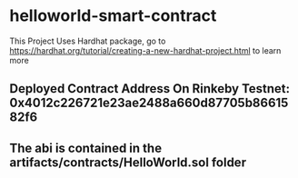 # helloworld-smart-contract

This Project Uses Hardhat package, go to https://hardhat.org/tutorial/creating-a-new-hardhat-project.html to learn more

## Deployed Contract Address On Rinkeby Testnet: 0x4012c226721e23ae2488a660d87705b8661582f6

## The abi is contained in the artifacts/contracts/HelloWorld.sol folder
